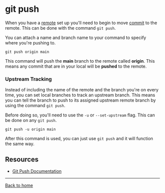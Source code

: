 # git push

When you have a [remote](./Remote.md) set up you'll need to begin to move [commit](./Commit.md) to the remote. This can be done with the command `git push`.

You can attach a name and branch name to your command to specify where you're pushing to.
```
git push origin main
```
This command will push the **main** branch to the remote called **origin**. This means any commit that are in your local will be **pushed** to the remote.
### Upstream Tracking
Instead of including the name of the remote and the branch you're on every time, you can set local branches to track an upstream branch. This means you can tell the branch to push to its assigned upstream remote branch by using the command `git push`.

Before doing so, you'll need to use the `-u` or `--set-upstream` flag. This can be done on any `git push`.
```
git push -u origin main
```
After this command is used, you can just use `git push` and it will function the same way.

## Resources
- [Git Push Documentation](https://git-scm.com/docs/git-push)
---
[Back to home](./README.md)
